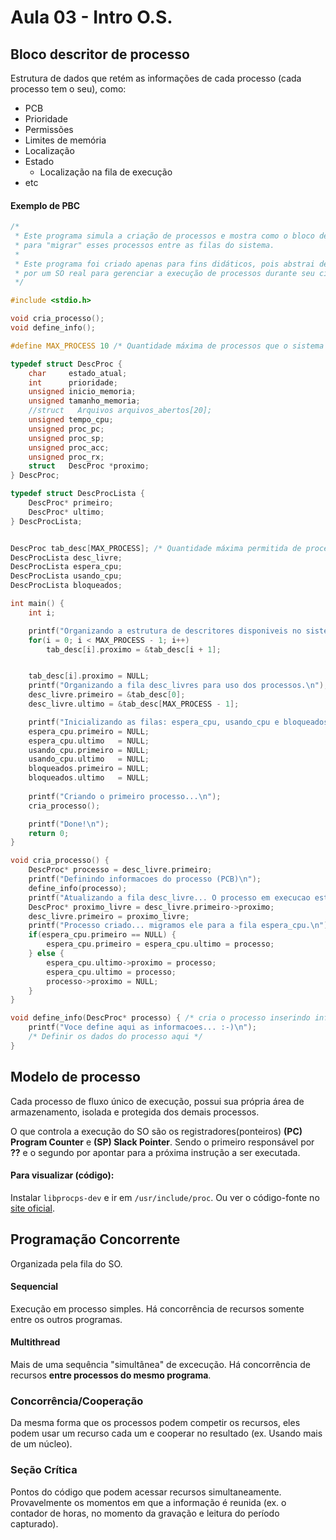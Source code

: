 # Aula 03 - Intro O.S.

## Bloco descritor de processo
Estrutura de dados que retém as informações de cada processo (cada processo tem o seu), como:
- PCB
- Prioridade
- Permissões
- Limites de memória
- Localização
- Estado
	- Localização na fila de execução
- etc

#### Exemplo de PBC
```c
/*
 * Este programa simula a criação de processos e mostra como o bloco descritor é utilizado 
 * para "migrar" esses processos entre as filas do sistema.
 *
 * Este programa foi criado apenas para fins didáticos, pois abstrai detalhes implementados 
 * por um SO real para gerenciar a execução de processos durante seu ciclo de vida.
 */

#include <stdio.h>

void cria_processo();
void define_info();

#define MAX_PROCESS 10 /* Quantidade máxima de processos que o sistema suporta */

typedef struct DescProc {
    char     estado_atual;
    int      prioridade;
    unsigned inicio_memoria;
    unsigned tamanho_memoria;
    //struct   Arquivos arquivos_abertos[20];
    unsigned tempo_cpu;
    unsigned proc_pc;
    unsigned proc_sp;
    unsigned proc_acc;
    unsigned proc_rx;
    struct   DescProc *proximo;
} DescProc;

typedef struct DescProcLista {
    DescProc* primeiro;
    DescProc* ultimo;
} DescProcLista;


DescProc tab_desc[MAX_PROCESS]; /* Quantidade máxima permitida de processos criados no sistema */
DescProcLista desc_livre;
DescProcLista espera_cpu;
DescProcLista usando_cpu;
DescProcLista bloqueados;

int main() {
    int i;

    printf("Organizando a estrutura de descritores disponiveis no sistema operacional.\n");
    for(i = 0; i < MAX_PROCESS - 1; i++)
        tab_desc[i].proximo = &tab_desc[i + 1];


    tab_desc[i].proximo = NULL;
    printf("Organizando a fila desc_livres para uso dos processos.\n");
    desc_livre.primeiro = &tab_desc[0];
    desc_livre.ultimo = &tab_desc[MAX_PROCESS - 1];

    printf("Inicializando as filas: espera_cpu, usando_cpu e bloqueados.\n");
    espera_cpu.primeiro = NULL;
    espera_cpu.ultimo   = NULL;
    usando_cpu.primeiro = NULL;
    usando_cpu.ultimo   = NULL;
    bloqueados.primeiro = NULL;
    bloqueados.ultimo   = NULL;
    
    printf("Criando o primeiro processo...\n");
    cria_processo();

    printf("Done!\n");
    return 0;
}

void cria_processo() {
    DescProc* processo = desc_livre.primeiro;
    printf("Definindo informacoes do processo (PCB)\n");
    define_info(processo);
    printf("Atualizando a fila desc_livre... O processo em execucao esta usando um dos descritores.\n");
    DescProc* proximo_livre = desc_livre.primeiro->proximo;
    desc_livre.primeiro = proximo_livre;
    printf("Processo criado... migramos ele para a fila espera_cpu.\n");
    if(espera_cpu.primeiro == NULL) {
        espera_cpu.primeiro = espera_cpu.ultimo = processo;
    } else {
        espera_cpu.ultimo->proximo = processo;
        espera_cpu.ultimo = processo;
        processo->proximo = NULL;
    }
}

void define_info(DescProc* processo) { /* cria o processo inserindo informações em seu PCB */
    printf("Voce define aqui as informacoes... :-)\n");
    /* Definir os dados do processo aqui */
}
```


## Modelo de processo

Cada processo de fluxo único de execução, possui sua própria área de armazenamento, isolada e protegida dos demais processos.

O que controla a execução do SO são os registradores(ponteiros) **(PC) Program Counter** e **(SP) Slack Pointer**. Sendo o primeiro responsável por **??** e o segundo por apontar para a próxima instrução a ser executada.

#### Para visualizar (código):
Instalar `libprocps-dev` e ir em `/usr/include/proc`.
Ou ver o código-fonte no [site oficial](https://www.kernel.org).



## Programação Concorrente

Organizada pela fila do SO.

#### Sequencial
Execução em processo simples. Há concorrência de recursos somente entre os outros programas.

#### Multithread
Mais de uma sequência "simultânea" de excecução. Há concorrência de recursos **entre processos do mesmo programa**.


### Concorrência/Cooperação
Da mesma forma que os processos podem competir os recursos, eles podem usar um recurso cada um e cooperar no resultado (ex. Usando mais de um núcleo).

### Seção Crítica
Pontos do código que podem acessar recursos simultaneamente. Provavelmente os momentos em que a informação é reunida (ex. o contador de horas, no momento da gravação e leitura do período capturado).

